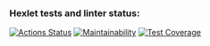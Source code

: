 ### Hexlet tests and linter status:
[![Actions Status](https://github.com/Eredar212/java-project-78/actions/workflows/hexlet-check.yml/badge.svg)](https://github.com/Eredar212/java-project-78/actions)
[![Maintainability](https://api.codeclimate.com/v1/badges/7c91576ed20856ace3d3/maintainability)](https://codeclimate.com/github/Eredar212/java-project-78/maintainability)
[![Test Coverage](https://api.codeclimate.com/v1/badges/7c91576ed20856ace3d3/test_coverage)](https://codeclimate.com/github/Eredar212/java-project-78/test_coverage)
